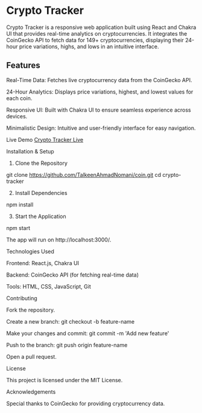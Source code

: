# Crypto Tracker

Crypto Tracker is a responsive web application built using React and Chakra UI that provides real-time analytics on cryptocurrencies. It integrates the CoinGecko API to fetch data for 149+ cryptocurrencies, displaying their 24-hour price variations, highs, and lows in an intuitive interface.

## Features

Real-Time Data: Fetches live cryptocurrency data from the CoinGecko API.

24-Hour Analytics: Displays price variations, highest, and lowest values for each coin.

Responsive UI: Built with Chakra UI to ensure seamless experience across devices.

Minimalistic Design: Intuitive and user-friendly interface for easy navigation.

Live Demo
[
Crypto Tracker Live]([https://vercel.com/talkeen-ahmad-nomanis-projects/coin](https://coin-lime.vercel.app/))

Installation & Setup

1. Clone the Repository

git clone https://github.com/TalkeenAhmadNomani/coin.git
cd crypto-tracker

2. Install Dependencies

npm install

3. Start the Application

npm start

The app will run on http://localhost:3000/.

Technologies Used

Frontend: React.js, Chakra UI

Backend: CoinGecko API (for fetching real-time data)

Tools: HTML, CSS, JavaScript, Git

Contributing

Fork the repository.

Create a new branch: git checkout -b feature-name

Make your changes and commit: git commit -m 'Add new feature'

Push to the branch: git push origin feature-name

Open a pull request.

License

This project is licensed under the MIT License.

Acknowledgements

Special thanks to CoinGecko for providing cryptocurrency data.
